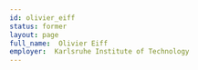 ```yaml
---
id: olivier_eiff
status: former
layout: page
full_name:  Olivier Eiff
employer:  Karlsruhe Institute of Technology
---
```

